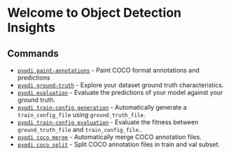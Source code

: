 # Welcome to Object Detection Insights

## Commands

* [`pyodi paint-annotations`](reference/apps/paint-annotations.md) - Paint COCO format annotations and predictions
* [`pyodi ground-truth`](reference/apps/ground-truth.md) - Explore your dataset ground truth characteristics.
* [`pyodi evaluation`](reference/apps/evaluation.md) - Evaluate the predictions of your model against your ground truth.
* [`pyodi train-config generation`](reference/apps/train-config-generation.md) - Automatically generate a `train_config_file` using `ground_truth_file`.
* [`pyodi train-config evaluation`](reference/apps/train-config-evaluation.md) - Evaluate the fitness between `ground_truth_file` and `train_config_file`..
* [`pyodi coco merge`](reference/apps/coco-merge.md) - Automatically merge COCO annotation files.
* [`pyodi coco split`](reference/apps/coco-split.md) - Split COCO annotation files in train and val subset.

